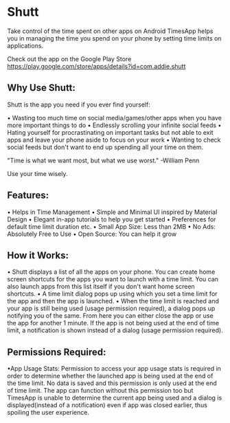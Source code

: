 # Shutt
Take control of the time spent on other apps on Android
TimesApp helps you in managing the time you spend on your phone by setting time limits on applications.


Check out the app on the Google Play Store https://play.google.com/store/apps/details?id=com.addie.shutt


## Why Use Shutt:
Shutt is the app you need if you ever find yourself:

• Wasting too much time on social media/games/other apps when you have more important things to do
• Endlessly scrolling your infinite social feeds
• Hating yourself for procrastinating on important tasks but not able to exit apps and leave your phone aside to focus on your work
• Wanting to check social feeds but don't want to end up spending all your time on them.

"Time is what we want most, but what we use worst." -William Penn

Use your time wisely.


## Features:

• Helps in Time Management
• Simple and Minimal UI inspired by Material Design
• Elegant in-app tutorials to help you get started
• Preferences for default time limit duration etc.
• Small App Size: Less than 2MB
• No Ads: Absolutely Free to Use
• Open Source: You can help it grow


## How it Works:

• Shutt displays a list of all the apps on your phone. You can create home screen shortcuts for the apps you want to launch with a time limit. You can also launch apps from this list itself if you don't want home screen shortcuts.
• A time limit dialog pops up using which you set a time limit for the app and then the app is launched.
• When the time limit is reached and your app is still being used (usage permission required), a dialog pops up notifying you of the same. From here you can either close the app or use the app for another 1 minute. If the app is not being used at the end of time limit, a notification is shown instead of a dialog (usage permission required).


## Permissions Required:

•App Usage Stats: Permission to access your app usage stats is required in order to determine whether the launched app is being used at the end of the time limit. No data is saved and this permission is only used at the end of time limit. The app can function without this permission too but TimesApp is unable to determine the current app being used and a dialog is displayed(instead of a notification) even if app was closed earlier, thus spoiling the user experience.



